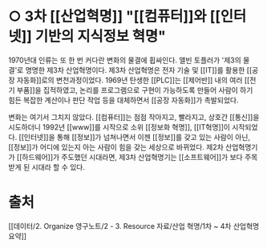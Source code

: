 # ○ 3차 [[산업혁명]] **"[[컴퓨터]]와 [[인터넷]] 기반의 지식정보 혁명"**  
1970년대 인류는 또 한 번 커다란 변화의 물결에 휩싸인다.
앨빈 토플러가 '제3의 물결'로 명명한 제3차 산업혁명이다.
제3차 산업혁명은 전자 기술 및 [[IT]]를 활용한 [[공장 자동화]]로의 변천과정이었다.
1969년 탄생한 [[PLC]]는 [[제어반]] 내의 여러 [[전기 부품]]을 집적하였고, 논리를 프로그램으로 구현이 가능하도록 만들어 사람이 하기 힘든 복잡한 계산이나 판단 작업 등을 대체하면서 [[공장 자동화]]가 촉발되었다.  
  
변화는 여기서 그치지 않았다. [[컴퓨터]]는 점점 작아지고, 빨라지고, 상호간 [[통신]]을 시도하더니 1992년 [[www]]를 시작으로 소위 [[정보화 혁명]], [[IT혁명]]이 시작되었다.
[[인터넷]]을 통해 [[정보]]가 넘쳐나면서 이젠 [[정보]]를 갖고 있는 사람이 아닌, [[정보]]가 어디에 있는지 아는 사람이 힘을 갖는 세상으로 바뀌었다.
제2차 산업혁명기가 [[하드웨어]]가 주도했던 시대라면, 제3차 산업혁명기는 [[소프트웨어]]가 보다 주목받게 된 시대라 할 수 있다.
# 출처
[[데이터/2. Organize 영구노트/2 - 3. Resource 자료/산업 혁명/1차 ~ 4차 산업혁명 요약]]